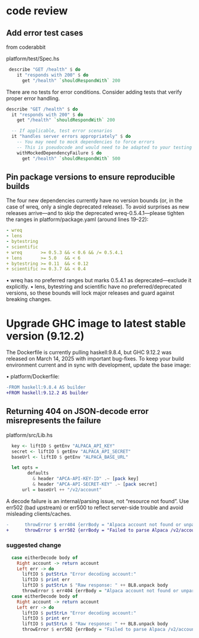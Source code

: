 # code review

## Add error test cases
from coderabbit

platform/test/Spec.hs

```haskell
 describe "GET /health" $ do
    it "responds with 200" $ do
      get "/health" `shouldRespondWith` 200
 ```

There are no tests for error conditions. Consider adding tests that verify proper error handling.

```haskell
describe "GET /health" $ do
  it "responds with 200" $ do
    get "/health" `shouldRespondWith` 200

  -- If applicable, test error scenarios
  it "handles server errors appropriately" $ do
    -- You may need to mock dependencies to force errors
    -- This is pseudocode and would need to be adapted to your testing setup
    withMockedDependencyFailure $ do
      get "/health" `shouldRespondWith` 500
```

## Pin package versions to ensure reproducible builds
The four new dependencies currently have no version bounds (or, in the case of wreq, only a single deprecated release). To avoid surprises as new releases arrive—and to skip the deprecated wreq-0.5.4.1—please tighten the ranges in platform/package.yaml (around lines 19–22):

```yaml
- wreq
- lens
- bytestring
- scientific
+ wreq       >= 0.5.3 && < 0.6 && /= 0.5.4.1
+ lens       >= 5.0   && < 6
+ bytestring >= 0.11  && < 0.12
+ scientific >= 0.3.7 && < 0.4
```

• wreq has no preferred ranges but marks 0.5.4.1 as deprecated—exclude it explicitly.
• lens, bytestring and scientific have no preferred/deprecated versions, so these bounds will lock major releases and guard against breaking changes.

# Upgrade GHC image to latest stable version (9.12.2)

The Dockerfile is currently pulling haskell:9.8.4, but GHC 9.12.2 was released on March 14, 2025 with important bug-fixes. To keep your build environment current and in sync with development, update the base image:

• platform/Dockerfile:

```diff
-FROM haskell:9.8.4 AS builder
+FROM haskell:9.12.2 AS builder
```

## Returning 404 on JSON-decode error misrepresents the failure
platform/src/Lib.hs
```haskell
  key <- liftIO $ getEnv "ALPACA_API_KEY"
  secret <- liftIO $ getEnv "ALPACA_API_SECRET"
  baseUrl <- liftIO $ getEnv "ALPACA_BASE_URL"

  let opts =
        defaults
          & header "APCA-API-KEY-ID" .~ [pack key]
          & header "APCA-API-SECRET-KEY" .~ [pack secret]
      url = baseUrl ++ "/v2/account"
```

A decode failure is an internal/parsing issue, not “resource not found”. Use err502 (bad upstream) or err500 to reflect server-side trouble and avoid misleading clients/caches.

```diff
-      throwError $ err404 {errBody = "Alpaca account not found or unparseable"}
+      throwError $ err502 {errBody = "Failed to parse Alpaca /v2/account response"}
```
### suggested change
```haskell
  case eitherDecode body of
    Right account -> return account
    Left err -> do
      liftIO $ putStrLn "Error decoding account:"
      liftIO $ print err
      liftIO $ putStrLn $ "Raw response: " ++ BL8.unpack body
      throwError $ err404 {errBody = "Alpaca account not found or unparseable"}
  case eitherDecode body of
    Right account -> return account
    Left err -> do
      liftIO $ putStrLn "Error decoding account:"
      liftIO $ print err
      liftIO $ putStrLn $ "Raw response: " ++ BL8.unpack body
      throwError $ err502 {errBody = "Failed to parse Alpaca /v2/account response"}
```
